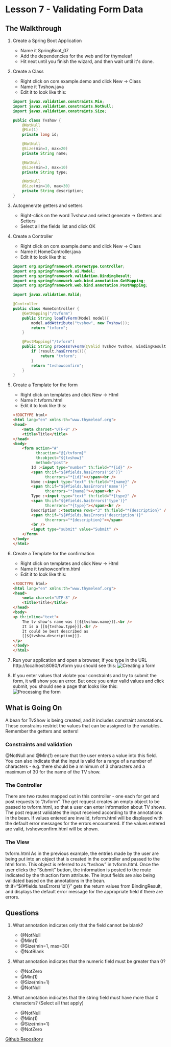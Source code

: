 # Lesson 7 - Validating Form Data
## The Walkthrough

1. Create a Spring Boot Application
	* Name it SpringBoot_07
	* Add the dependencies for the web and for thymeleaf
	* Hit next until you finish the wizard, and then wait until it's done.    

2. Create a Class
	* Right click on com.example.demo and click New -> Class
	* Name it Tvshow.java
	* Edit it to look like this:

	```java
	import javax.validation.constraints.Min;
	import javax.validation.constraints.NotNull;
	import javax.validation.constraints.Size;

	public class Tvshow {
	    @NotNull
	    @Min(1)
	    private long id;

	    @NotNull
	    @Size(min=3, max=20)
	    private String name;

	    @NotNull
	    @Size(min=3, max=10)
	    private String type;

	    @NotNull
	    @Size(min=10, max=30)
	    private String description;
	}
	```

3. Autogenerate getters and setters
	* Right-click on the word Tvshow and select generate -> Getters and Setters
	* Select all the fields list and click OK

4. Create a Controller
	* Right click on com.example.demo and click New -> Class
	* Name it HomeController.java
	* Edit it to look like this:

	```java
	import org.springframework.stereotype.Controller;
	import org.springframework.ui.Model;
	import org.springframework.validation.BindingResult;
	import org.springframework.web.bind.annotation.GetMapping;
	import org.springframework.web.bind.annotation.PostMapping;

	import javax.validation.Valid;

	@Controller
	public class HomeController {
	    @GetMapping("/tvform")
	    public String loadTvForm(Model model){
	        model.addAttribute("tvshow", new Tvshow());
	        return "tvform";
	    }

	    @PostMapping("/tvform")
	    public String processTvForm(@Valid Tvshow tvshow, BindingResult result){
	        if (result.hasErrors()){
	            return "tvform";
	        }
	        return "tvshowconfirm";
	    }
	}
	```

5. Create a Template for the form
	* Right click on templates and click New -> Html
	* Name it tvform.html
	* Edit it to look like this:

	```html
	<!DOCTYPE html>
	<html lang="en" xmlns:th="www.thymeleaf.org">
	<head>
	    <meta charset="UTF-8" />
	    <title>Title</title>
	</head>
	<body>
	    <form action="#"
	          th:action="@{/tvform}"
	          th:object="${tvshow}"
	          method="post">
	        Id :<input type="number" th:field="*{id}" />
	        <span th:if="${#fields.hasErrors('id')}"
	              th:errors="*{id}"></span><br />
	        Name :<input type="text" th:field="*{name}" />
	        <span th:if="${#fields.hasErrors('name')}"
	              th:errors="*{name}"></span><br />
	        Type :<input type="text" th:field="*{type}" />
	        <span th:if="${#fields.hasErrors('type')}"
	              th:errors="*{type}"></span><br />
	        Description :<textarea rows="3" th:field="*{description}" />
	        <span th:if="${#fields.hasErrors('description')}"
	              th:errors="*{description}"></span>
	        <br />
	        <input type="submit" value="Submit" />
	    </form>
	</body>
	</html>
	```

6. Create a Template for the confirmation
	* Right click on templates and click New -> Html
	* Name it tvshowconfirm.html
	* Edit it to look like this:

	```html
	<!DOCTYPE html>
	<html lang="en" xmlns:th="www.thymeleaf.org">
	<head>
	    <meta charset="UTF-8" />
	    <title>Title</title>
	</head>
	<body>
	<p th:inline="text">
	    The tv show's name was [[${tvshow.name}]].<br />
	    It is a [[${tvshow.type}]].<br />
	    It could be best described as
	    [[${tvshow.description}]].
	</p>
	</body>
	</html>

	```

7. Run your application and open a browser, if you type in the URL http://localhost:8080/tvform you should see this:
![Creating a form](https://github.com/ajhenley/unofficialguides/blob/master/IntroToSpringBoot/img/Lesson07a.png "Creating a form")

8. If you enter values that violate your constraints and try to submit the form, it will show you an error. But once you enter valid values and click submit, you should see a page that looks like this:  
![Processing the form](https://github.com/ajhenley/unofficialguides/blob/master/IntroToSpringBoot/img/Lesson07b.png "Processing the form")


## What is Going On
A bean for TvShow is being created, and it includes constraint annotations. These constrains restrict the values that can be assigned to the variables. Remember the getters and setters!

### Constraints and validation
@NotNull and @Min(1) ensure that the user enters a value into this field.
You can also indicate that the input is valid for a range of a number of characters - e.g. there should be a minimum of 3 characters and a maximum of 30 for the name of the TV show.

### The Controller
There are two routes mapped out in this controller - one each for get and post requests to “/tvform”. The get request creates an empty object to be passed to tvform.html, so that a user can enter information about TV shows.
The post request validates the input received according to the annotations in the bean. If values entered are invalid, tvform.html will be displayed with the default error messages for the errors encountered. If the values entered are valid, tvshowconfirm.html will be shown.

### The View
tvform.html
As in the previous example, the entries made by the user are being put into an object that is created in the controller and passed to the html form. This object is referred to as “tvshow” in tvform.html. Once the user clicks the “Submit” button, the information is posted to the route indicated by the th:action form attribute.
The input fields are also being validated based on the annotations in the bean.
th:if=“${#fields.hasErrors(‘id’)}” gets the return values from BindingResult, and displays the default error message for the appropriate field if there are errors.

## Questions

1. What annotation indicates only that the field cannot be blank?
	* @NotNull
 	* @Min(1)
	* @Size(min=1, max=30)
	* @NotBlank

2. What annotation indicates that the numeric field must be greater than 0?
	* @NotZero
	* @Min(1)
	* @Size(min=1)
	* @NotNull

3. What annotation indicates that the string field must have more than 0 characters? (Select all that apply)
	* @NotNull
	* @Min(1)
	* @Size(min=1)
	* @NotZero



[Github Repository](https://github.com/ajhenley/SpringBoot_07)

